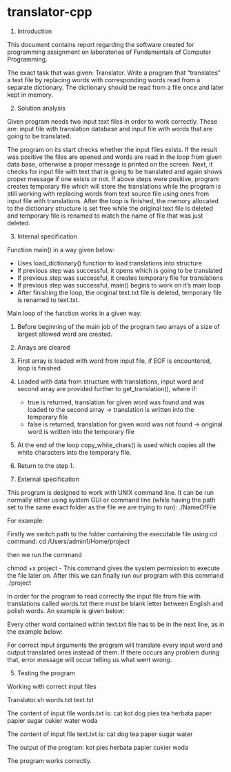 # translator-cpp

1. Introduction

This document contains report regarding the software created for programming assignment on laboratories of Fundamentals of Computer Programming. 

The exact task that was given:
Translator. Write a program that “translates” a text file by replacing words with corresponding words read from a separate dictionary. The dictionary should be read from a file once and later kept in memory.

2. Solution analysis

Given program needs two input text files in order to work correctly. These are: input file with translation database and input file with words that are going to be translated.

The program on its start checks whether the input files exists. If the result was positive the files are opened and words are read in the loop from given data base, otherwise a proper message is printed on the screen. Next, it checks for input file with text that is going to be translated and again shows proper message if one exists or not. If above steps were positive, program creates temporary file which will store the translations while the program is still working with replacing words from text source file using ones from input file with translations. After the loop is finished, the memory allocated to the dictionary structure is set free while the original text file is deleted and temporary file is renamed to match the name of file that was just deleted.

3. Internal specification

Function main() in a way given below:
- Uses load_dictionary() function to load translations into structure
- If previous step was successful, it opens which is going to be translated
- If previous step was successful, it creates temporary file for translations
- If previous step was successful, main() begins to work on it’s main loop
- After finishing the loop, the original text.txt file is deleted, temporary file is renamed to text.txt.

Main loop of the function works in a given way:
1. Before beginning of the main job of the program two arrays of a size of largest allowed word are created.
2. Arrays are cleared
3. First array is loaded with word from input file, if EOF is encountered, loop is finished
4. Loaded with data from structure with translations, input word and second array are provided further to get_translation(), where if:
	- true is returned, translation for given word was found and was loaded to the second array -> translation is written into the temporary file
	- false is returned, translation for given word was not found -> original word is written into the temporary file
5. At the end of the loop copy_white_chars() is used which copies all the white characters into the temporary file.
6. Return to the step 1.

4. External specification


This program is designed to work with UNIX command line. It can be run normally either using system GUI or command line (while having the path set to the same exact folder as the file we are trying to run): ./NameOfFile


For example:

Firstly we switch path to the folder containing the executable file using cd command:
cd /Users/admin1/Home/project

then we run the command

chmod +x project	- This command gives the system permission to execute the file later on.
After this we can finally run our program with this command
./project

In order for the program to read correctly the input file from file with translations called words.txt there must be blank letter between English and polish words. An example is given below:
<word1english> <word1polish>
<word2english> <word2polish>

Every other word contained within text.txt file has to be in the next line, as in the example below:
<word1english>
<word2english>

For correct input arguments the program will translate every input word and output translated ones instead of them. If there occurs any problem during that, error message will occur telling us what went wrong. 	

5. Testing the program


Working with correct input files

Translator.sh words.txt text.txt

The content of input file words.txt is:
cat kot
dog pies
tea herbata
paper papier
sugar cukier
water woda

The content of input file text.txt is:
cat
dog
tea
paper
sugar
water

The output of the program:
kot
pies
herbata
papier
cukier
woda


The program works correctly. 
